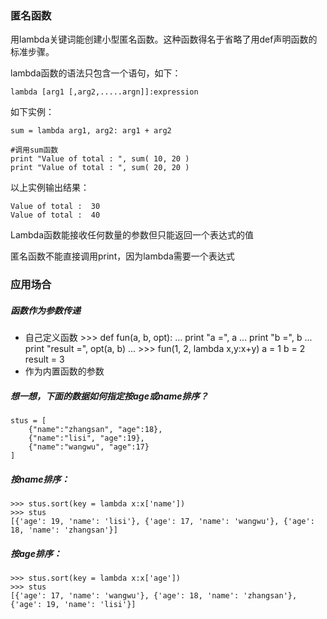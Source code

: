 ### 匿名函数
用lambda关键词能创建小型匿名函数。这种函数得名于省略了用def声明函数的标准步骤。

lambda函数的语法只包含一个语句，如下：

    lambda [arg1 [,arg2,.....argn]]:expression

如下实例：

    sum = lambda arg1, arg2: arg1 + arg2

    #调用sum函数
    print "Value of total : ", sum( 10, 20 )
    print "Value of total : ", sum( 20, 20 )
以上实例输出结果：

    Value of total :  30
    Value of total :  40
Lambda函数能接收任何数量的参数但只能返回一个表达式的值

匿名函数不能直接调用print，因为lambda需要一个表达式

### 应用场合
##### 函数作为参数传递
+ 自己定义函数
        >>> def fun(a, b, opt):
        ...     print "a =", a
        ...     print "b =", b
        ...     print "result =", opt(a, b)
        ...
        >>> fun(1, 2, lambda x,y:x+y)
        a = 1
        b = 2
        result = 3
+ 作为内置函数的参数

##### 想一想，下面的数据如何指定按age或name排序？
    stus = [
        {"name":"zhangsan", "age":18},
        {"name":"lisi", "age":19},
        {"name":"wangwu", "age":17}
    ]
##### 按name排序：
    >>> stus.sort(key = lambda x:x['name'])
    >>> stus
    [{'age': 19, 'name': 'lisi'}, {'age': 17, 'name': 'wangwu'}, {'age': 18, 'name': 'zhangsan'}]
##### 按age排序：
    >>> stus.sort(key = lambda x:x['age'])
    >>> stus
    [{'age': 17, 'name': 'wangwu'}, {'age': 18, 'name': 'zhangsan'}, {'age': 19, 'name': 'lisi'}]
